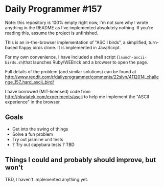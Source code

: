 Daily Programmer #157
=====================

Note: this repository is 100% empty right now, I'm not sure why I wrote anything in the README as I've implemented absolutely nothing. If you're reading this, assume the project is unfinished.

This is an in-the-browser implementation of "ASCII birds", a simplified, turn-based flappy birds clone. It is implemented in JavaScript.

For my own convenience, I have included a shell script (`launch-ascii-birds.sh`)that launches Ruby/WEBrick and a browser to open the page.

Full details of the problem (and similar solutions) can be found at http://www.reddit.com/r/dailyprogrammer/comments/22slvn/4112014_challenge_157_hard_ascii_bird/

I have borrowed (MIT-licensed) code from http://nkwiatek.com/experiments/ascii to help me implement the "ASCII experience" in the browser.

Goals
-----

* Get into the swing of things
* Solve a fun problem
* Try out jasmine unit tests
* ? Try out capybara tests ? TBD

Things I could and probably should improve, but won't
-----------------------------------------------------

TBD, I haven't implemented anything yet.